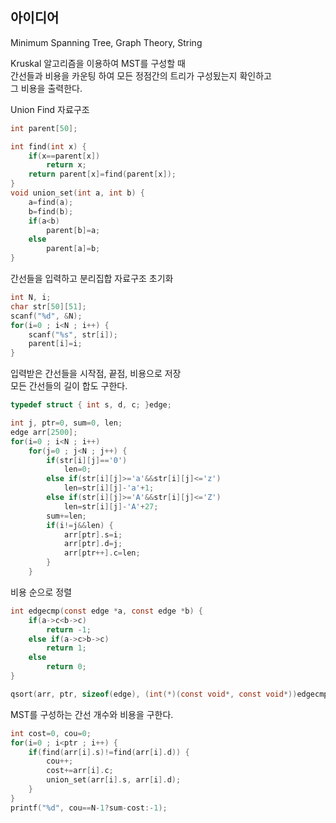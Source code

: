 ## 아이디어
Minimum Spanning Tree, Graph Theory, String

Kruskal 알고리즘을 이용하여 MST를 구성할 때  
간선들과 비용을 카운팅 하여 모든 정점간의 트리가 구성됬는지 확인하고  
그 비용을 출력한다.

Union Find 자료구조
```c
int parent[50];

int find(int x) {
	if(x==parent[x])
		return x;
	return parent[x]=find(parent[x]);
}
void union_set(int a, int b) {
	a=find(a);
	b=find(b);
	if(a<b)
		parent[b]=a;
	else
		parent[a]=b;
}
```
간선들을 입력하고 분리집합 자료구조 초기화
```c
int N, i;
char str[50][51];
scanf("%d", &N);
for(i=0 ; i<N ; i++) {
	scanf("%s", str[i]);
	parent[i]=i;
}
```
입력받은 간선들을 시작점, 끝점, 비용으로 저장  
모든 간선들의 길이 합도 구한다.
```c
typedef struct { int s, d, c; }edge;

int j, ptr=0, sum=0, len;
edge arr[2500];
for(i=0 ; i<N ; i++)
	for(j=0 ; j<N ; j++) {
		if(str[i][j]=='0')
			len=0;
		else if(str[i][j]>='a'&&str[i][j]<='z')
			len=str[i][j]-'a'+1;
		else if(str[i][j]>='A'&&str[i][j]<='Z')
			len=str[i][j]-'A'+27;
		sum+=len;
		if(i!=j&&len) {
			arr[ptr].s=i;
			arr[ptr].d=j;
			arr[ptr++].c=len;
		}
	}
```
비용 순으로 정렬
```c
int edgecmp(const edge *a, const edge *b) {
	if(a->c<b->c)
		return -1;
	else if(a->c>b->c)
		return 1;
	else
		return 0;
}

qsort(arr, ptr, sizeof(edge), (int(*)(const void*, const void*))edgecmp);
```
MST를 구성하는 간선 개수와 비용을 구한다.
```c
int cost=0, cou=0;
for(i=0 ; i<ptr ; i++) {
	if(find(arr[i].s)!=find(arr[i].d)) {
		cou++;
		cost+=arr[i].c;
		union_set(arr[i].s, arr[i].d);
	}
}
printf("%d", cou==N-1?sum-cost:-1);
```